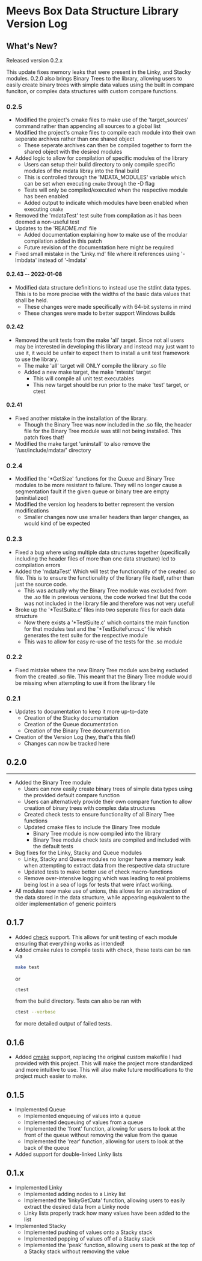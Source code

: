 # Meevs Box Data Structure Library Version Log

## What's New?

Released version 0.2.x

This update fixes memory leaks that were present in the Linky, and Stacky modules. 0.2.0 also brings Binary Trees to the library, allowing users to easily create binary trees with simple data values using the built in compare funciton, or complex data structures with custom compare functions.

### 0.2.5

- Modified the project's cmake files to make use of the 'target_sources' command rather than appending all sources to a global list
- Modified the project's cmake files to compile each module into their own seperate archives rather than one shared object
  - These seperate archives can then be compiled together to form the shared object with the desired modules
- Added logic to allow for compilation of specific modules of the library
  - Users can setup their build directory to only compile specific modules of the mdata libray into the final build
  - This is controlled through the 'MDATA_MODULES' variable which can be set when executing `cmake` through the -D flag
  - Tests will only be compiled/executed when the respective module has been enabled
  - Added output to indicate which modules have been enabled when executing `cmake`
- Removed the 'mdataTest' test suite from compilation as it has been deemed a non-useful test
- Updates to the 'README.md' file
  - Added documentation explaining how to make use of the modular compilation added in this patch
  - Future revision of the documentation here might be required
- Fixed small mistake in the 'Linky.md' file where it references using '-lmbdata' instead of '-lmdata' 

#### 0.2.43 -- 2022-01-08

- Modified data structure definitions to instead use the stdint data types. This is to be more precise with the widths of the basic data values that shall be held.
  - These changes were made specifically with 64-bit systems in mind
  - These changes were made to better support Windows builds

#### 0.2.42

- Removed the unit tests from the make 'all' target. Since not all users may be interested in developing this library and instead may just want to use it, it would be unfair to expect them to install a unit test framework to use the library.
  - The make 'all' target will ONLY compile the library .so file
  - Added a new make target, the make 'mtests' target
    - This will compile all unit test executables
    - This new target should be run prior to the make 'test' target, or ctest

#### 0.2.41

- Fixed another mistake in the installation of the library.
  - Though the Binary Tree was now included in the .so file, the header file for the Binary Tree module was still not being installed. This patch fixes that!
- Modified the make target 'uninstall' to also remove the '/usr/include/mdata/' directory

### 0.2.4

- Modified the '*GetSize' functions for the Queue and Binary Tree modules to be more resistant to failure. They will no longer cause a segmentation fault if the given queue or binary tree are empty (uninitialized)
- Modified the version log headers to better represent the version modifications
  - Smaller changes now use smaller headers than larger changes, as would kind of be expected

### 0.2.3

- Fixed a bug where using multiple data structures together (specifically including the header files of more than one data structure) led to compilation errors
- Added the 'mdataTest' Which will test the functionality of the created .so file. This is to ensure the functionality of the library file itself, rather than just the source code.
  - This was actually why the Binary Tree module was excluded from the .so file in previous versions, the code worked fine! But the code was not included in the library file and therefore was not very useful!
- Broke up the '*TestSuite.c' files into two seperate files for each data structure
  - Now there exists a '*TestSuite.c' which contains the main function for that modules test and the '*TestSuiteFuncs.c' file which generates the test suite for the respective module
  - This was to allow for easy re-use of the tests for the .so module

### 0.2.2

- Fixed mistake where the new Binary Tree module was being excluded from the created .so file. This meant that the Binary Tree module would be missing when attempting to use it from the library file

### 0.2.1

- Updates to documentation to keep it more up-to-date
  - Creation of the Stacky documentation
  - Creation of the Queue documentation
  - Creation of the Binary Tree documentation
- Creation of the Version Log (hey, that's this file!)
  - Changes can now be tracked here

## 0.2.0
---

- Added the Binary Tree module
  - Users can now easily create binary trees of simple data types using the provided default compare function
  - Users can alternatively provide their own compare function to allow creation of binary trees with complex data structures
  - Created check tests to ensure functionality of all Binary Tree functions
  - Updated cmake files to include the Binary Tree module
    - Binary Tree module is now compiled into the library
    - Binary Tree module check tests are compiled and included with the default tests
- Bug fixes for the Linky, Stacky and Queue modules
  - Linky, Stacky and Queue modules no longer have a memory leak when attempting to extract data from the respective data structure
  - Updated tests to make better use of check macro-functions
  - Remove over-intensive logging which was leading to real problems being lost in a sea of logs for tests that were infact working.
- All modules now make use of unions, this allows for an abstraction of the data stored in the data structure, while appearing equivalent to the older implementation of generic pointers

## 0.1.7

- Added [check](https://libcheck.github.io/check/) support. This allows for unit testing of each module ensuring that everything works as intended!
- Added cmake rules to compile tests with check, these tests can be ran via
  ```bash
  make test
  ```
  or
  ```bash
  ctest
  ```
  from the build directory.
  Tests can also be ran with
  ```bash
  ctest --verbose
  ```
  for more detailed output of failed tests.

## 0.1.6

- Added [cmake](https://cmake.org/) support, replacing the original custom makefile I had provided with this project. This will make the project more standardized and more intuitive to use. This will also make future modifications to the project much easier to make.

## 0.1.5

- Implemented Queue
  - Implemented enqueuing of values into a queue
  - Implemented dequeuing of values from a queue
  - Implemented the 'front' function, allowing for users to look at the front of the queue without removing the value from the queue
  - Implemented the 'rear' function, allowing for users to look at the back of the queue
- Added support for double-linked Linky lists

## 0.1.x

- Implemented Linky
  - Implemented adding nodes to a Linky list
  - Implemented the 'linkyGetData' function, allowing users to easily extract the desired data from a Linky node
  - Linky lists properly track how many values have been added to the list
- Implemented Stacky
  - Implemented pushing of values onto a Stacky stack
  - Implemented popping of values off of a Stacky stack
  - Implemented the 'peak' function, allowing users to peak at the top of a Stacky stack without removing the value


